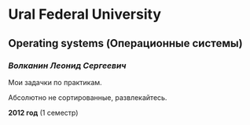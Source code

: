 Ural Federal University
=======================
Operating systems (Операционные системы)
----------------------------------------
### *Волканин Леонид Сергеевич* ###

Мои задачки по практикам.

Абсолютно не сортированные, развлекайтесь.

**2012 год** (1 семестр)
